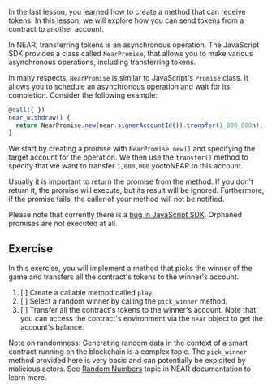 In the last lesson, you learned how to create a method that can receive tokens. In this lesson, we will explore how you can send tokens from a contract to another account.

In NEAR, transferring tokens is an asynchronous operation. The JavaScript SDK provides a class called `NearPromise`, that allows you to make various asynchronous operations, including transferring tokens.

In many respects, `NearPromise` is similar to JavaScript's `Promise` class. It allows you to schedule an asynchronous operation and wait for its completion. Consider the following example:

```typescript
@call({ })
near_withdraw() {
  return NearPromise.new(near.signerAccountId()).transfer(1_000_000n);
}
```

We start by creating a promise with `NearPromise.new()` and specifying the target account for the operation. We then use the `transfer()` method to specify that we want to transfer `1,000,000` yoctoNEAR to this account.

Usually it is important to return the promise from the method. If you don't return it, the promise will execute, but its result will be ignored. Furthermore, if the promise fails, the caller of your method will not be notified.

Please note that currently there is a [bug in JavaScript SDK](https://github.com/near/near-sdk-js/issues/387). Orphaned promises are not executed at all.

## Exercise

In this exercise, you will implement a method that picks the winner of the game and transfers all the contract's tokens to the winner's account.

1. [ ] Create a callable method called `play`.
2. [ ] Select a random winner by calling the `pick_winner` method.
3. [ ] Transfer all the contract's tokens to the winner's account. Note that you can access the contract's environment via the `near` object to get the account's balance.

Note on randomness: Generating random data in the context of a smart contract running on the blockchain is a complex topic. The `pick_winner` method provided here is very basic and can potentially be exploited by malicious actors. See [Random Numbers](https://docs.near.org/build/smart-contracts/security/random) topic in NEAR documentation to learn more.
